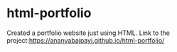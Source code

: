 # html-portfolio
Created a portfolio website just using HTML.
Link to the project:https://ananyabajpayi.github.io/html-portfolio/
